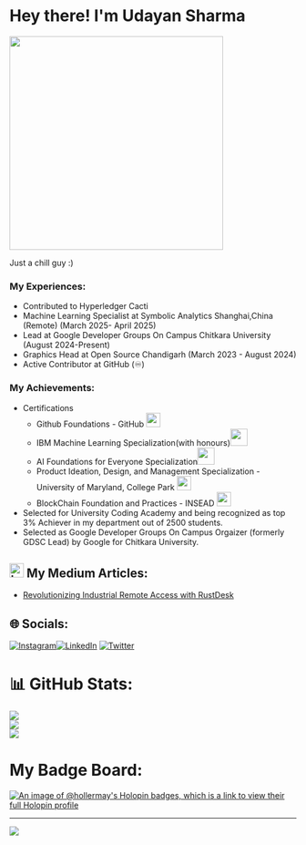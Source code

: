 # Hey there! I'm Udayan Sharma
<!DOCTYPE html>
<html lang="en">
<head>
</head>
<body>
<div class="container">
   <img src="https://user-images.githubusercontent.com/74038190/225813708-98b745f2-7d22-48cf-9150-083f1b00d6c9.gif" height ="375"/>
</div>
</body>
</html>



Just a chill guy :)


### My Experiences:
- Contributed to Hyperledger Cacti
- Machine Learning Specialist at Symbolic Analytics Shanghai,China (Remote) (March 2025- April 2025)
- Lead at Google Developer Groups On Campus Chitkara University (August 2024-Present) 
- Graphics Head at Open Source Chandigarh (March 2023 - August 2024) 
- Active Contributor at GitHub (♾️)

### My Achievements:
- Certifications
  - Github Foundations - GitHub <img src="https://images.credly.com/size/680x680/images/024d0122-724d-4c5a-bd83-cfe3c4b7a073/image.png" width="25" />
  - IBM Machine Learning Specialization(with honours)<img src="https://d3njjcbhbojbot.cloudfront.net/api/utilities/v1/imageproxy/http://coursera-university-assets.s3.amazonaws.com/bb/f5ced2bdd4437aa79f00eb1bf7fbf0/IBM-Logo-Blk---Square.png?auto=format%2Ccompress&dpr=2&w=64&h=64" width = "30" />
  - AI Foundations for Everyone Specialization<img src="https://d3njjcbhbojbot.cloudfront.net/api/utilities/v1/imageproxy/http://coursera-university-assets.s3.amazonaws.com/bb/f5ced2bdd4437aa79f00eb1bf7fbf0/IBM-Logo-Blk---Square.png?auto=format%2Ccompress&dpr=2&w=64&h=64" width = "30" />
  - Product Ideation, Design, and Management Specialization - University of Maryland, College Park <img src="https://github.com/user-attachments/assets/7a9d412b-b382-42ad-9ef8-da42c0e5b7d5" width ="25"/> 
  - BlockChain Foundation and Practices - INSEAD <img src="https://d3njjcbhbojbot.cloudfront.net/api/utilities/v1/imageproxy/http://coursera-university-assets.s3.amazonaws.com/c9/3ab5b8385f4809ac01eff7e499d23f/L-png-roundel-RGB-green.png?auto=format%2Ccompress&dpr=2&w=64&h=64" width = "25"/>
-  Selected for University Coding Academy and being recognized as top 3% Achiever in my department out of 2500
 students.
- Selected as Google Developer Groups On Campus Orgaizer (formerly GDSC Lead) by Google for Chitkara
 University.

## <img src="https://github.com/user-attachments/assets/469d0a3d-848c-4f3b-b478-30b2ae364fc3" alt="image" width="25"/> My Medium Articles:
- [Revolutionizing Industrial Remote Access with RustDesk](https://hollermay.medium.com/revolutionizing-industrial-remote-access-with-rustdesk-a49b137b8f8a)

## 🌐 Socials:
[![Instagram](https://img.shields.io/badge/Instagram-%23E4405F.svg?logo=Instagram&logoColor=white)](https://instagram.com/hollermay)[![LinkedIn](https://img.shields.io/badge/LinkedIn-%230077B5.svg?logo=linkedin&logoColor=white)](https://linkedin.com/in/udayan-s-7a8600246/) [![Twitter](https://img.shields.io/badge/Twitter-%231DA1F2.svg?logo=Twitter&logoColor=white)](https://twitter.com/UdayanShar29025) 


# 📊 GitHub Stats:
![](https://github-readme-stats.vercel.app/api?username=hollermay&theme=onedark&hide_border=false&include_all_commits=true&count_private=false)<br/>
![](https://github-readme-streak-stats.herokuapp.com/?user=hollermay&theme=onedark&hide_border=false)<br/>
![](https://github-readme-stats.vercel.app/api/top-langs/?username=hollermay&theme=onedark&hide_border=false&include_all_commits=true&count_private=false&layout=compact)

#  My Badge Board:

[![An image of @hollermay's Holopin badges, which is a link to view their full Holopin profile](https://holopin.me/hollermay)](https://holopin.io/@hollermay)

---
[![](https://visitcount.itsvg.in/api?id=hollermay&icon=8&color=6)](https://visitcount.itsvg.in)

